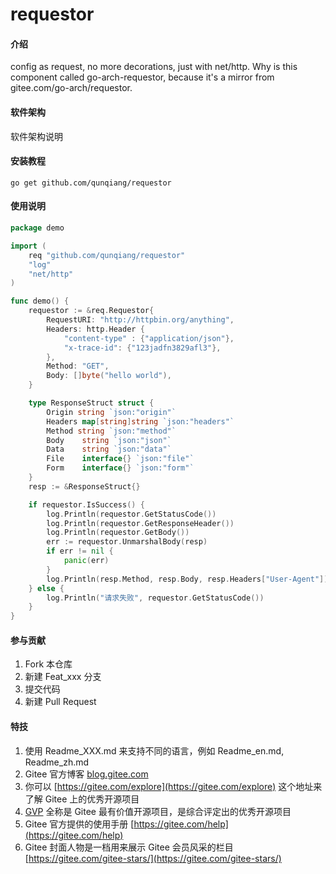 # requestor

#### 介绍
config as request, no more decorations, just with net/http.
Why is this component called go-arch-requestor, because it's a mirror from gitee.com/go-arch/requestor.

#### 软件架构
软件架构说明


#### 安装教程
```shell
go get github.com/qunqiang/requestor
```
#### 使用说明

```go
package demo

import (
	req "github.com/qunqiang/requestor"
	"log"
	"net/http"
)

func demo() {
	requestor := &req.Requestor{
		RequestURI: "http://httpbin.org/anything",
		Headers: http.Header {
			"content-type" : {"application/json"},
			"x-trace-id": {"123jadfn3829afl3"},
		},
		Method: "GET",
		Body: []byte("hello world"),
	}

	type ResponseStruct struct {
		Origin string `json:"origin"`
		Headers map[string]string `json:"headers"`
		Method string `json:"method"`
		Body	string `json:"json"`
		Data    string `json:"data"`
		File    interface{} `json:"file"`
		Form    interface{} `json:"form"`
	}
	resp := &ResponseStruct{}

	if requestor.IsSuccess() {
		log.Println(requestor.GetStatusCode())
		log.Println(requestor.GetResponseHeader())
		log.Println(requestor.GetBody())
		err := requestor.UnmarshalBody(resp)
		if err != nil {
			panic(err)
		}
		log.Println(resp.Method, resp.Body, resp.Headers["User-Agent"])
	} else {
		log.Println("请求失败", requestor.GetStatusCode())
	}
}
```

#### 参与贡献

1.  Fork 本仓库
2.  新建 Feat_xxx 分支
3.  提交代码
4.  新建 Pull Request


#### 特技

1.  使用 Readme\_XXX.md 来支持不同的语言，例如 Readme\_en.md, Readme\_zh.md
2.  Gitee 官方博客 [blog.gitee.com](https://blog.gitee.com)
3.  你可以 [https://gitee.com/explore](https://gitee.com/explore) 这个地址来了解 Gitee 上的优秀开源项目
4.  [GVP](https://gitee.com/gvp) 全称是 Gitee 最有价值开源项目，是综合评定出的优秀开源项目
5.  Gitee 官方提供的使用手册 [https://gitee.com/help](https://gitee.com/help)
6.  Gitee 封面人物是一档用来展示 Gitee 会员风采的栏目 [https://gitee.com/gitee-stars/](https://gitee.com/gitee-stars/)
